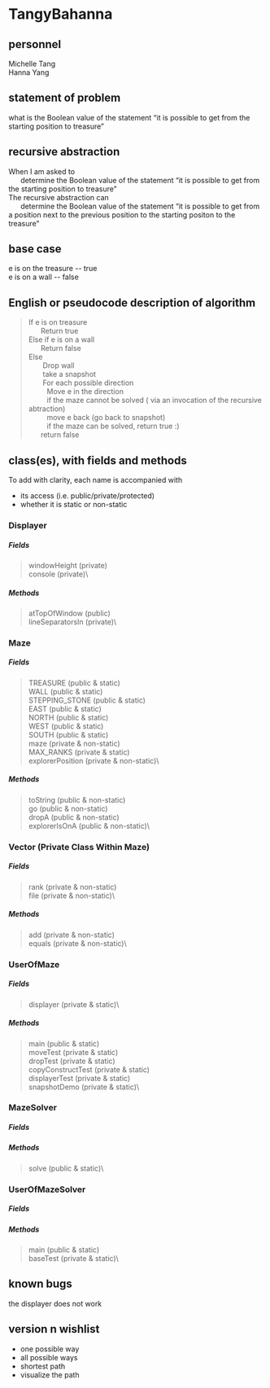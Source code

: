 # TangyBahanna

## personnel
Michelle Tang\
Hanna Yang

## statement of problem
what is the Boolean value of the statement “it is possible to get from the starting
position to treasure”

## recursive abstraction

When I am asked to\
&nbsp;&nbsp;&nbsp;&nbsp;&nbsp;&nbsp;determine the Boolean value of the statement “it is possible to get from the starting position to treasure"\
The recursive abstraction can\
&nbsp;&nbsp;&nbsp;&nbsp;&nbsp;&nbsp;determine the Boolean value of the statement “it is possible to get from a position next to the previous position to the starting positon to the treasure"
## base case
e is on the treasure -- true\
e is on a wall -- false
## English or pseudocode description of algorithm
> If e is on treasure\
> &nbsp;&nbsp;&nbsp;&nbsp;&nbsp;&nbsp;Return true\
> Else if e is on a wall\
> &nbsp;&nbsp;&nbsp;&nbsp;&nbsp;&nbsp;Return false \
> Else \
> &nbsp;&nbsp;&nbsp;&nbsp;&nbsp;&nbsp; Drop wall\
> &nbsp;&nbsp;&nbsp;&nbsp;&nbsp;&nbsp; take a snapshot\
> &nbsp;&nbsp;&nbsp;&nbsp;&nbsp;&nbsp; For each possible direction\
> &nbsp;&nbsp;&nbsp;&nbsp;&nbsp;&nbsp;&nbsp;&nbsp; Move e in the direction\
> &nbsp;&nbsp;&nbsp;&nbsp;&nbsp;&nbsp;&nbsp;&nbsp; if the maze cannot be solved ( via an invocation of the recursive abtraction)\
> &nbsp;&nbsp;&nbsp;&nbsp;&nbsp;&nbsp;&nbsp;&nbsp; move e back (go back to snapshot)\
> &nbsp;&nbsp;&nbsp;&nbsp;&nbsp;&nbsp;&nbsp;&nbsp; if the maze can be solved, return true :)\
> &nbsp;&nbsp;&nbsp;&nbsp;&nbsp;&nbsp;return false
## class(es), with fields and methods
To add with clarity, each name is accompanied with  
* its access (i.e. public/private/protected)
* whether it is static or non-static 
### Displayer
##### Fields
> windowHeight (private)\
> console (private)\
##### Methods
> atTopOfWindow (public)\
> lineSeparatorsIn (private)\
### Maze
##### Fields
> TREASURE (public & static)\
> WALL (public & static)\
> STEPPING_STONE  (public & static)\
> EAST (public & static)\
> NORTH (public & static)\
> WEST (public & static)\
> SOUTH (public & static)\
> maze (private & non-static)\
> MAX_RANKS (private & static)\
> explorerPosition (private & non-static)\
##### Methods
> toString (public & non-static)\
> go (public & non-static)\
> dropA (public & non-static)\
> explorerIsOnA (public & non-static)\
### Vector (Private Class Within Maze)
##### Fields
> rank (private & non-static)\
> file (private & non-static)\
##### Methods
> add (private & non-static)\
> equals (private & non-static)\
### UserOfMaze
##### Fields
> displayer (private & static)\
##### Methods
> main (public & static)\
> moveTest (private & static)\
> dropTest (private & static)\
> copyConstructTest (private & static)\
> displayerTest (private & static)\
> snapshotDemo (private & static)\
### MazeSolver
##### Fields
##### Methods
> solve (public & static)\
### UserOfMazeSolver
##### Fields
##### Methods
> main (public & static)\
> baseTest (private & static)\

## known bugs
the displayer does not work

## version n wishlist
- one possible way
- all possible ways
- shortest path 
- visualize the path  

